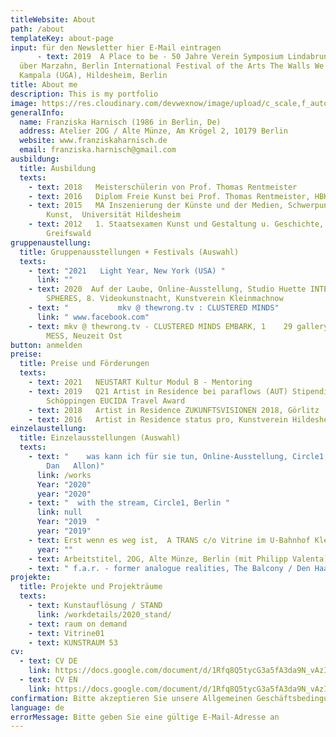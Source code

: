```yaml
---
titleWebsite: About
path: /about
templateKey: about-page
input: für den Newsletter hier E-Mail eintragen
​      - text: 2019  A Place to be - 50 Jahre Verein Symposium Lindabrunn 114
  über Marzahn, Berlin International Festival of the Arts The Walls We Built,
  Kampala (UGA), Hildesheim, Berlin
title: About me
description: This is my portfolio
image: https://res.cloudinary.com/devwexnow/image/upload/c_scale,f_auto,q_100,w_2400/v1631181304/pre6_geuemk.jpg
generalInfo:
  name: Franziska Harnisch (1986 in Berlin, De)
  address: Atelier 2OG / Alte Münze, Am Krögel 2, 10179 Berlin
  website: www.franziskaharnisch.de
  email: franziska.harnisch@gmail.com
ausbildung:
  title: Ausbildung
  texts:
    - text: 2018   Meisterschülerin von Prof. Thomas Rentmeister
    - text: 2016   Diplom Freie Kunst bei Prof. Thomas Rentmeister, HBK Braunschweig
    - text: 2015   MA Inszenierung der Künste und der Medien, Schwerpunkt Bildende
        Kunst,  Universität Hildesheim
    - text: 2012   1. Staatsexamen Kunst und Gestaltung u. Geschichte, Universität
        Greifswald
gruppenaustellung:
  title: Gruppenausstellungen + Festivals (Auswahl)
  texts:
    - text: "2021   Light Year, New York (USA) "
      link: ""
    - text: 2020  Auf der Laube, Online-Ausstellung, Studio Huette INTERWEAVING
        SPHERES, 8. Videokunstnacht, Kunstverein Kleinmachnow
    - text: "           mkv @ thewrong.tv : CLUSTERED MINDS"
      link: " www.facebook.com"
    - text: mkv @ thewrong.tv - CLUSTERED MINDS EMBARK, 1    29 gallery Berlin HOT
        MESS, Neuzeit Ost
button: anmelden
preise:
  title: Preise und Förderungen
  texts:
    - text: 2021   NEUSTART Kultur Modul B - Mentoring
    - text: 2019   Q21 Artist in Residence bei paraflows (AUT) Stipendium Künstlerdorf
        Schöppingen EUCIDA Travel Award
    - text: 2018   Artist in Residence ZUKUNFTSVISIONEN 2018, Görlitz
    - text: 2016   Artist in Residence status pro, Kunstverein Hildesheim
einzelaustellung:
  title: Einzelausstellungen (Auswahl)
  texts:
    - text: "    was kann ich für sie tun, Online-Ausstellung, Circle1, Berlin (mit
        Dan   Allon)"
      link: /works
      Year: "2020"
      year: "2020"
    - text: "  with the stream, Circle1, Berlin "
      link: null
      Year: "2019  "
      year: "2019"
    - text: Erst wenn es weg ist,  A TRANS c/o Vitrine im U-Bahnhof Kleistpark, Berlin
      year: ""
    - text: Arbeitstitel, 2OG, Alte Münze, Berlin (mit Philipp Valenta)
    - text: " f.a.r. - former analogue realities, The Balcony / Den Haag (NL)"
projekte:
  title: Projekte und Projekträume
  texts:
    - text: Kunstauflösung / STAND
      link: /workdetails/2020_stand/
    - text: raum on demand
    - text: Vitrine01
    - text: KUNSTRAUM 53
cv:
  - text: CV DE
    link: https://docs.google.com/document/d/1Rfq8Q5tycG3a5fA3da9N_vAzIPZxuO7IGvXukBZJ30I/edit
  - text: CV EN
    link: https://docs.google.com/document/d/1Rfq8Q5tycG3a5fA3da9N_vAzIPZxuO7IGvXukBZJ30I/edit
confirmation: Bitte akzeptieren Sie unsere Allgemeinen Geschäftsbedingungen
language: de
errorMessage: Bitte geben Sie eine gültige E-Mail-Adresse an
---
```

